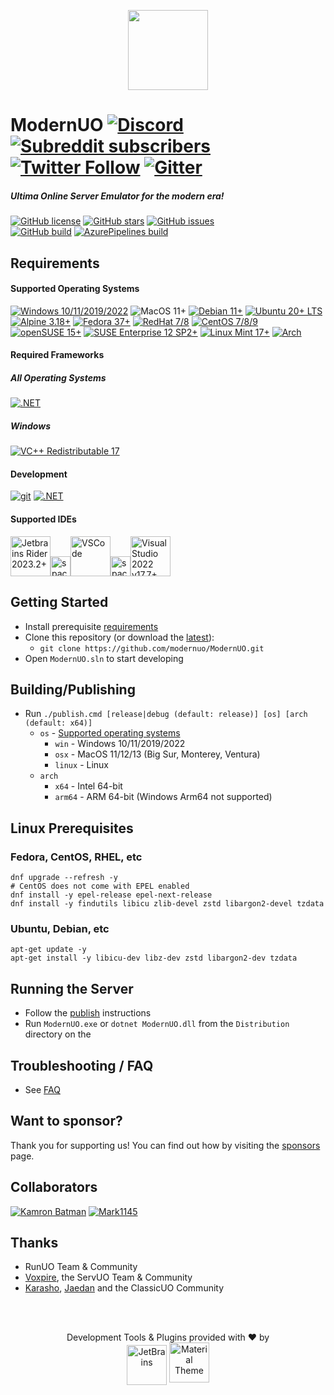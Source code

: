 <p align="center">
  <img src="https://user-images.githubusercontent.com/3953314/92417551-a00d7600-f117-11ea-9c28-bb03bbdb1954.png" width=128px />
</p>

ModernUO [![Discord](https://img.shields.io/discord/751317910504603701?logo=discord&style=social)](https://discord.gg/NUhe7Pq9gF) [![Subreddit subscribers](https://img.shields.io/reddit/subreddit-subscribers/modernuo?style=social&label=/r/modernuo)](https://www.reddit.com/r/ModernUO/) [![Twitter Follow](https://img.shields.io/twitter/follow/modernuo?label=@modernuo&style=social)](https://twitter.com/modernuo) [![Gitter](https://img.shields.io/gitter/room/modernuo/modernuo?logo=gitter&logoColor=46BC99&style=social)](https://gitter.im/modernuo/community?utm_source=badge&utm_medium=badge&utm_campaign=pr-badge)
=====

##### Ultima Online Server Emulator for the modern era!
[![GitHub license](https://img.shields.io/github/license/modernuo/ModernUO?color=blue)](https://github.com/modernuo/ModernUO/blob/master/LICENSE)
[![GitHub stars](https://img.shields.io/github/stars/modernuo/ModernUO?logo=github)](https://github.com/modernuo/ModernUO/stargazers)
[![GitHub issues](https://img.shields.io/github/issues/modernuo/ModernUO?logo=github)](https://github.com/modernuo/ModernUO/issues)
<br />
[![GitHub build](https://img.shields.io/github/actions/workflow/status/modernuo/ModernUO/build-test.yml?branch=main&logo=github)](https://github.com/modernuo/ModernUO/actions)
[![AzurePipelines build](https://dev.azure.com/modernuo/modernuo/_apis/build/status/Build?branchName=main)](https://dev.azure.com/modernuo/modernuo/_build/latest?definitionId=1&branchName=main)

## Requirements
#### Supported Operating Systems
[![Windows 10/11/2019/2022](https://img.shields.io/badge/-server%202022-0078D6?logo=windows&logoColor=0078D6&labelColor=222222)](https://www.microsoft.com/en-US/evalcenter/evaluate-windows-server-2022)
![MacOS 11+](https://img.shields.io/badge/-ventura-222222?logo=apple&logoColor=white&labelColor=222222)
[![Debian 11+](https://img.shields.io/badge/-bookworm-A81D33?logo=debian&logoColor=A81D33&labelColor=222222)](https://www.debian.org/distrib/)
[![Ubuntu 20+ LTS](https://img.shields.io/badge/-22LTS-E95420?logo=ubuntu&logoColor=E95420&labelColor=222222)](https://ubuntu.com/download/server)
<br />
[![Alpine 3.18+](https://img.shields.io/badge/-3.18-0D597F?logo=alpinelinux&logoColor=0D597F&labelColor=222222)](https://alpinelinux.org/downloads/)
[![Fedora 37+](https://img.shields.io/badge/-39-51a2da?logo=fedora&logoColor=51a2da&labelColor=222222)](https://getfedora.org/en/server/download/)
[![RedHat 7/8](https://img.shields.io/badge/-8-BE0000?logo=redhat&logoColor=BE0000&labelColor=222222)](https://access.redhat.com/downloads)
[![CentOS 7/8/9](https://img.shields.io/badge/-9-262577?logo=centos&logoColor=white&labelColor=222222)](https://www.centos.org/download/)
[![openSUSE 15+](https://img.shields.io/badge/-15-73BA25?logo=openSUSE&logoColor=73BA25&labelColor=222222)](https://get.opensuse.org/)
[![SUSE Enterprise 12 SP2+](https://img.shields.io/badge/-12%20SP2-0C322C?logo=suse&logoColor=30BA78&labelColor=222222)](https://www.suse.com/download/sles/)
[![Linux Mint 17+](https://img.shields.io/badge/-20-87CF3E?logo=linux%20mint&logoColor=87CF3E&labelColor=222222)](https://linuxmint.com/download.php)
[![Arch](https://img.shields.io/badge/-Arch-1793D1?logo=archlinux&logoColor=1793D1&labelColor=222222)](https://archlinux.org/download/)

#### Required Frameworks
##### All Operating Systems
[![.NET](https://img.shields.io/badge/-8.0.0-5C2D91?logo=.NET&logoColor=white&labelColor=222222)](https://dotnet.microsoft.com/download/dotnet/7.0)

##### Windows
[![VC++ Redistributable 17](https://img.shields.io/badge/-Redist%2017-00599C?logo=cplusplus&logoColor=white&labelColor=222222)](https://learn.microsoft.com/en-us/cpp/windows/latest-supported-vc-redist?view=msvc-170#visual-studio-2015-2017-2019-and-2022)

#### Development
[![git](https://img.shields.io/badge/-git-F05032?logo=git&logoColor=F05032&labelColor=222222)](https://git-scm.com/downloads)
[![.NET](https://img.shields.io/badge/-%208.0.100%20SDK-5C2D91?logo=.NET&logoColor=white&labelColor=222222)](https://dotnet.microsoft.com/download/dotnet/7.0)

#### Supported IDEs

<p align="left"><a href="https://www.jetbrains.com/rider/download"><img height="64" title="Jetbrains Rider 2023.2+"
      alt="Jetbrains Rider 2023.2+"
      src="https://user-images.githubusercontent.com/3953314/133473479-734e425c-fbb6-433a-af2d-2cc8444398e8.png"></a><img
      alt="space" width="32" src="https://user-images.githubusercontent.com/3953314/200151935-3c1521ec-16cb-487b-85a2-7454d347c585.png"><a href="https://code.visualstudio.com/download"><img height="64" title="VSCode"
      alt="VSCode"
      src="https://user-images.githubusercontent.com/3953314/200161017-7697171f-8f13-4829-95d0-8a25b59ee4c9.png"></a><img alt="space" width="32"
      src="https://user-images.githubusercontent.com/3953314/200151935-3c1521ec-16cb-487b-85a2-7454d347c585.png"><a href="https://visualstudio.microsoft.com/vs/community/"><img height="64" title="Visual Studio 2022 v17.7+"
      alt="Visual Studio 2022 v17.7+"
      src="https://user-images.githubusercontent.com/3953314/133473556-35fd48b4-6460-49b1-b7c5-b4a8c529cc04.png"></a></p>

## Getting Started
- Install prerequisite [requirements](https://github.com/modernuo/ModernUO#requirements)
- Clone this repository (or download the [latest](https://github.com/modernuo/ModernUO/archive/refs/heads/main.zip)):
  - `git clone https://github.com/modernuo/ModernUO.git`
- Open `ModernUO.sln` to start developing

## Building/Publishing
- Run `./publish.cmd [release|debug (default: release)] [os] [arch (default: x64)]`
  - `os` - [Supported operating systems](https://github.com/dotnet/core/blob/main/release-notes/7.0/supported-os.md)
    - `win` - Windows 10/11/2019/2022
    - `osx` - MacOS 11/12/13 (Big Sur, Monterey, Ventura)
    - `linux` - Linux
  - `arch`
    - `x64` - Intel 64-bit
    - `arm64` - ARM 64-bit (Windows Arm64 not supported)

## Linux Prerequisites
### Fedora, CentOS, RHEL, etc
```shell
dnf upgrade --refresh -y
# CentOS does not come with EPEL enabled
dnf install -y epel-release epel-next-release
dnf install -y findutils libicu zlib-devel zstd libargon2-devel tzdata
```

### Ubuntu, Debian, etc
```shell
apt-get update -y
apt-get install -y libicu-dev libz-dev zstd libargon2-dev tzdata
```

## Running the Server
- Follow the [publish](https://github.com/modernuo/ModernUO#publishing-builds) instructions
- Run `ModernUO.exe` or `dotnet ModernUO.dll` from the `Distribution` directory on the

## Troubleshooting / FAQ
- See [FAQ](./FAQ.md)

## Want to sponsor?
Thank you for supporting us! You can find out how by visiting the [sponsors](./SPONSORS.md) page.

## Collaborators
[![Kamron Batman](https://images.weserv.nl/?url=avatars.githubusercontent.com/u/3953314&h=64&w=64&fit=cover&mask=circle&maxage=1d)](https://github.com/kamronbatman)
[![Mark1145](https://images.weserv.nl/?url=avatars.githubusercontent.com/u/15312181&h=64&w=64&fit=cover&mask=circle&maxage=1d)](https://github.com/mark1145)

## Thanks
- RunUO Team & Community
- [Voxpire](https://github.com/Voxpire), the ServUO Team & Community
- [Karasho](https://github.com/andreakarasho), [Jaedan](https://github.com/jaedan) and the ClassicUO Community

</br></br>
<p align=center>Development Tools & Plugins provided with &hearts; by <br /><a href="https://www.jetbrains.com/?from=ModernUO"><img align=middle src="https://user-images.githubusercontent.com/3953314/86882249-cfb2ea00-c0a4-11ea-9cec-bf3f3bcc6f28.png" height="64px" alt="JetBrains" title="JetBrains" /></a>
<a href="https://material-theme.com/"><img align=center src="https://material-theme.com/img/logo/material-oceanic.svg" width="64px" alt="Material Theme" title="Material Theme"></a>
</p>
